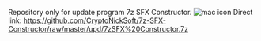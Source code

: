 Repository only for update program 7z SFX Constructor.
![mac icon](http://i64.tinypic.com/2cwtyqp.png)
Direct link: https://github.com/CryptoNickSoft/7z-SFX-Constructor/raw/master/upd/7zSFX%20Constructor.7z
